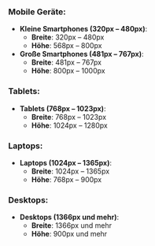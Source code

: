 
### **Mobile Geräte**:

- **Kleine Smartphones (320px – 480px)**:
    - **Breite**: 320px – 480px
    - **Höhe**: 568px – 800px
- **Große Smartphones (481px – 767px)**:
    - **Breite**: 481px – 767px
    - **Höhe**: 800px – 1000px

### **Tablets**:

- **Tablets (768px – 1023px)**:
    - **Breite**: 768px – 1023px
    - **Höhe**: 1024px – 1280px

### **Laptops**:

- **Laptops (1024px – 1365px)**:
    - **Breite**: 1024px – 1365px
    - **Höhe**: 768px – 900px

### **Desktops**:

- **Desktops (1366px und mehr)**:
    - **Breite**: 1366px und mehr
    - **Höhe**: 900px und mehr